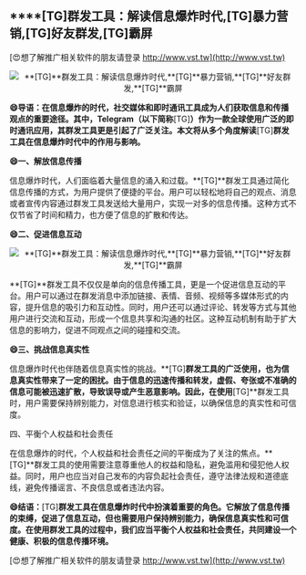 ## ****[TG]**群发工具：解读信息爆炸时代,**[TG]**暴力营销,**[TG]**好友群发,**[TG]**霸屏**

[😍想了解推广相关软件的朋友请登录 http://www.vst.tw](http://www.vst.tw)

 <center><img src="https://vst.tw/MP4/tuiguang/png/5.png" alt="**[TG]**群发工具：解读信息爆炸时代,**[TG]**暴力营销,**[TG]**好友群发,**[TG]**霸屏"></center>

**😄导语：在信息爆炸的时代，社交媒体和即时通讯工具成为人们获取信息和传播观点的重要途径。其中，Telegram（以下简称**[TG]**）作为一款全球使用广泛的即时通讯应用，其群发工具更是引起了广泛关注。本文将从多个角度解读**[TG]**群发工具在信息爆炸时代中的作用与影响。**

**😄一、解放信息传播**

信息爆炸时代，人们面临着大量信息的涌入和过载。**[TG]**群发工具通过简化信息传播的方式，为用户提供了便捷的平台。用户可以轻松地将自己的观点、消息或者宣传内容通过群发工具发送给大量用户，实现一对多的信息传播。这种方式不仅节省了时间和精力，也方便了信息的扩散和传达。

**😄二、促进信息互动**

 <center><img src="https://vst.tw/MP4/tuiguang/png/0.png" alt="**[TG]**群发工具：解读信息爆炸时代,**[TG]**暴力营销,**[TG]**好友群发,**[TG]**霸屏"></center>

**[TG]**群发工具不仅仅是单向的信息传播工具，更是一个促进信息互动的平台。用户可以通过在群发消息中添加链接、表情、音频、视频等多媒体形式的内容，提升信息的吸引力和互动性。同时，用户还可以通过评论、转发等方式与其他用户进行交流和互动，形成一个信息共享和沟通的社区。这种互动机制有助于扩大信息的影响力，促进不同观点之间的碰撞和交流。

**😄三、挑战信息真实性**

信息爆炸时代也伴随着信息真实性的挑战。**[TG]**群发工具的广泛使用，也为信息真实性带来了一定的困扰。由于信息的迅速传播和转发，虚假、夸张或不准确的信息可能被迅速扩散，导致误导或产生恶意影响。因此，在使用**[TG]**群发工具时，用户需要保持辨别能力，对信息进行核实和验证，以确保信息的真实性和可信度。

四、平衡个人权益和社会责任

在信息爆炸的时代，个人权益和社会责任之间的平衡成为了关注的焦点。**[TG]**群发工具的使用需要注意尊重他人的权益和隐私，避免滥用和侵犯他人权益。同时，用户也应当对自己发布的内容负起社会责任，遵守法律法规和道德底线，避免传播谣言、不良信息或者违法内容。

**😄结语：**[TG]**群发工具在信息爆炸时代中扮演着重要的角色。它解放了信息传播的束缚，促进了信息互动，但也需要用户保持辨别能力，确保信息真实性和可信度。在使用群发工具的过程中，我们应当平衡个人权益和社会责任，共同建设一个健康、积极的信息传播环境。**

[😍想了解推广相关软件的朋友请登录 http://www.vst.tw](http://www.vst.tw)



